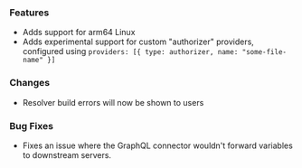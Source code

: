 ### Features

- Adds support for arm64 Linux
- Adds experimental support for custom "authorizer" providers, configured using
  `providers: [{ type: authorizer, name: "some-file-name" }]`

### Changes

- Resolver build errors will now be shown to users

### Bug Fixes

- Fixes an issue where the GraphQL connector wouldn't forward variables
  to downstream servers.
